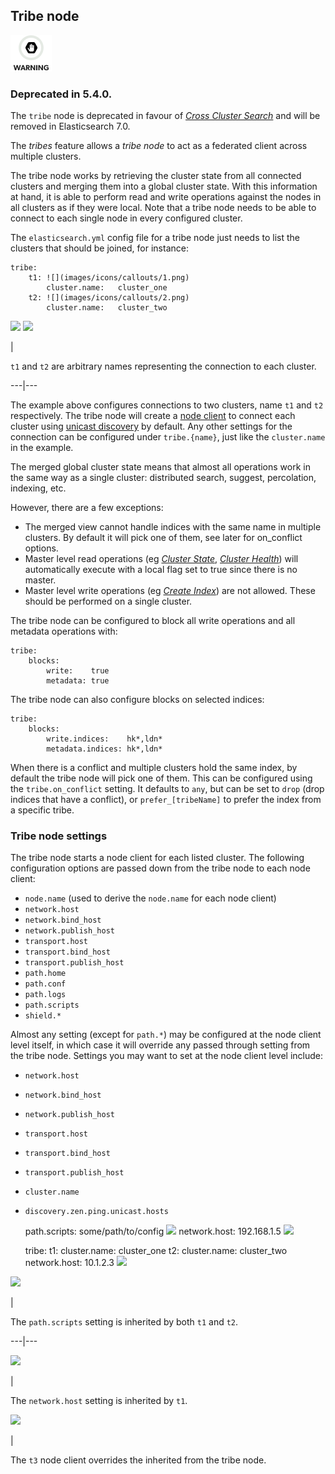 ## Tribe node

![Warning](images/icons/warning.png)

### Deprecated in 5.4.0. 

The `tribe` node is deprecated in favour of [_Cross Cluster Search_](modules-cross-cluster-search.html) and will be removed in Elasticsearch 7.0. 

The _tribes_ feature allows a _tribe node_ to act as a federated client across multiple clusters.

The tribe node works by retrieving the cluster state from all connected clusters and merging them into a global cluster state. With this information at hand, it is able to perform read and write operations against the nodes in all clusters as if they were local. Note that a tribe node needs to be able to connect to each single node in every configured cluster.

The `elasticsearch.yml` config file for a tribe node just needs to list the clusters that should be joined, for instance:
    
    
    tribe:
        t1: ![](images/icons/callouts/1.png)
            cluster.name:   cluster_one
        t2: ![](images/icons/callouts/2.png)
            cluster.name:   cluster_two

![](images/icons/callouts/1.png) ![](images/icons/callouts/2.png)

| 

`t1` and `t2` are arbitrary names representing the connection to each cluster.   
  
---|---  
  
The example above configures connections to two clusters, name `t1` and `t2` respectively. The tribe node will create a [node client](modules-node.html) to connect each cluster using [unicast discovery](modules-discovery-zen.html#unicast) by default. Any other settings for the connection can be configured under `tribe.{name}`, just like the `cluster.name` in the example.

The merged global cluster state means that almost all operations work in the same way as a single cluster: distributed search, suggest, percolation, indexing, etc.

However, there are a few exceptions:

  * The merged view cannot handle indices with the same name in multiple clusters. By default it will pick one of them, see later for on_conflict options. 
  * Master level read operations (eg [_Cluster State_](cluster-state.html), [_Cluster Health_](cluster-health.html)) will automatically execute with a local flag set to true since there is no master. 
  * Master level write operations (eg [_Create Index_](indices-create-index.html)) are not allowed. These should be performed on a single cluster. 



The tribe node can be configured to block all write operations and all metadata operations with:
    
    
    tribe:
        blocks:
            write:    true
            metadata: true

The tribe node can also configure blocks on selected indices:
    
    
    tribe:
        blocks:
            write.indices:    hk*,ldn*
            metadata.indices: hk*,ldn*

When there is a conflict and multiple clusters hold the same index, by default the tribe node will pick one of them. This can be configured using the `tribe.on_conflict` setting. It defaults to `any`, but can be set to `drop` (drop indices that have a conflict), or `prefer_[tribeName]` to prefer the index from a specific tribe.

### Tribe node settings

The tribe node starts a node client for each listed cluster. The following configuration options are passed down from the tribe node to each node client:

  * `node.name` (used to derive the `node.name` for each node client) 
  * `network.host`
  * `network.bind_host`
  * `network.publish_host`
  * `transport.host`
  * `transport.bind_host`
  * `transport.publish_host`
  * `path.home`
  * `path.conf`
  * `path.logs`
  * `path.scripts`
  * `shield.*`



Almost any setting (except for `path.*`) may be configured at the node client level itself, in which case it will override any passed through setting from the tribe node. Settings you may want to set at the node client level include:

  * `network.host`
  * `network.bind_host`
  * `network.publish_host`
  * `transport.host`
  * `transport.bind_host`
  * `transport.publish_host`
  * `cluster.name`
  * `discovery.zen.ping.unicast.hosts`


    
    
    path.scripts:   some/path/to/config ![](images/icons/callouts/1.png)
    network.host:   192.168.1.5 ![](images/icons/callouts/2.png)
    
    tribe:
      t1:
        cluster.name:   cluster_one
      t2:
        cluster.name:   cluster_two
        network.host:   10.1.2.3 ![](images/icons/callouts/3.png)

![](images/icons/callouts/1.png)

| 

The `path.scripts` setting is inherited by both `t1` and `t2`.   
  
---|---  
  
![](images/icons/callouts/2.png)

| 

The `network.host` setting is inherited by `t1`.   
  
![](images/icons/callouts/3.png)

| 

The `t3` node client overrides the inherited from the tribe node. 
